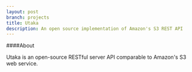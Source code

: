```yaml
---
layout: post
branch: projects
title: Utaka
description: An open source implementation of Amazon's S3 REST API
---
```


####About

Utaka is an open-source RESTful server API comparable to Amazon's S3 web service. 
